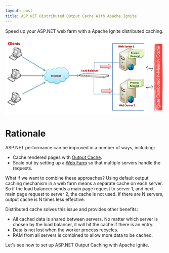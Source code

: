 ```yaml
---
layout: post
title: ASP.NET Distributed Output Cache With Apache Ignite
---
```


Speed up your ASP.NET web farm with a Apache Ignite distributed caching.

![ASP.NET Web Farm with Apache Ignite caching](../images/AspNet/web-farm.png)

# Rationale

ASP.NET performance can be improved in a number of ways, including:

* Cache rendered pages with [Output Cache](https://msdn.microsoft.com/en-us/library/ms178597.aspx).
* Scale out by setting up a [Web Farm](https://technet.microsoft.com/en-us/library/jj129543(v=ws.11).aspx) so that multiple servers handle the requests.

What if we want to combine these approaches? Using default output caching mechanism in a web farm means a separate cache on each server.
So if the load balancer sends a main page request to server 1, and next main page request to server 2, the cache is not used.
If there are N servers, output cache is N times less effective.

Distributed cache solves this issue and provides other benefits:

* All cached data is shared between servers. No matter which server is chosen by the load balancer, it will hit the cache if there is an entry.
* Data is not lost when the worker process recycles.
* RAM from all servers is combined to allow more data to be cached.

Let's see how to set up ASP.NET Output Caching with Apache Ignite.